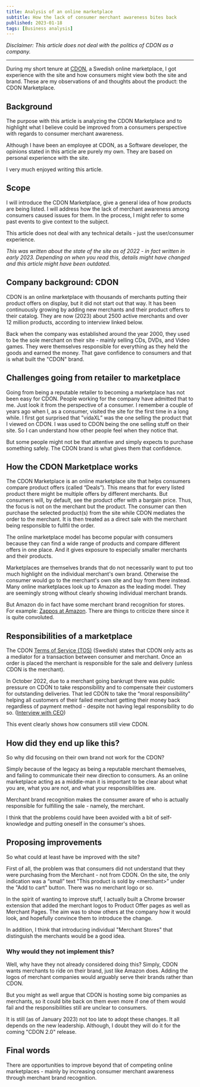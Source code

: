 ```yaml
---
title: Analysis of an online marketplace
subtitle: How the lack of consumer merchant awareness bites back
published: 2023-01-18
tags: [Business analysis]
---
```


_Disclaimer: This article does not deal with the politics of CDON as a company._

---

During my short tenure at [CDON](https:///www.cdon.com/), a Swedish online marketplace, I got experience with the site and how consumers might view both the site and brand. These are my observations of and thoughts about the product: the CDON Marketplace.

## Background

The purpose with this article is analyzing the CDON Marketplace and to highlight what I believe could be improved from a consumers perspective with regards to consumer merchant awareness.

Although I have been an employee at CDON, as a Software developer, the opinions stated in this article are purely my own. They are based on personal experience with the site. 

I very much enjoyed writing this article.

## Scope

I will introduce the CDON Marketplace, give a general idea of how products are being listed. I will address how the lack of merchant awareness among consumers caused issues for them. In the process, I might refer to some past events to give context to the subject. 

This article does not deal with any technical details - just the user/consumer experience.

_This was written about the state of the site as of 2022 - in fact written in early 2023. Depending on when you read this, details might have changed and this article might have been outdated._

## Company background: CDON

CDON is an online marketplace with thousands of merchants putting their product offers on display, but it did not start out that way. It has been continuously growing by adding new merchants and their product offers to their catalog. They are now (2023) about 2500 active merchants and over 12 million products, according to interview linked below.

Back when the company was established around the year 2000, they used to be the sole merchant on their site - mainly selling CDs, DVDs, and Video games. They were themselves responsible for everything as they held the goods and earned the money. That gave confidence to consumers and that is what built the "CDON" brand.

## Challenges going from retailer to marketplace

Going from being a reputable retailer to becoming a marketplace has not been easy for CDON. People working for the company have admitted that to me. Just look it from the perspective of a consumer. I remember a couple of years ago when I, as a consumer, visited the site for the first time in a long while. I first got surprised that ”vidaXL” was the one selling the product that I viewed on CDON. I was used to CDON being the one selling stuff on their site. So I can understand how other people feel when they notice that. 

But some people might not be that attentive and simply expects to purchase something safely. The CDON brand is what gives them that confidence.

## How the CDON Marketplace works

The CDON Marketplace is an online marketplace site that helps consumers compare product offers (called “Deals”). This means that for every listed product there might be multiple offers by different merchants. But consumers will, by default, see the product offer with a bargain price. Thus, the focus is not on the merchant but the product. The consumer can then purchase the selected product(s) from the site while CDON mediates the order to the merchant. It is then treated as a direct sale with the merchant being responsible to fullfil the order.

The online marketplace model has become popular with consumers because they can find a wide range of products and compare different offers in one place. And it gives exposure to especially smaller merchants and their products.

Marketplaces are themselves brands that do not necessarily want to put too much highlight on the individual merchant's own brand. Otherwise the consumer would go to the merchant's own site and buy from there instead. Many online marketplaces look up to Amazon as the leading model. They are seemingly strong without clearly showing individual merchant brands. 

But Amazon do in fact have some merchant brand recognition for stores. For example: [Zappos at Amazon](https://www.amazon.com/stores/page/DD4A66B7-C19D-4F05-BE32-2FC7C733D470?ingress=0&visitId=a814d660-4a53-4b96-8bf1-32a4fd8c8b7f). There are things to criticize there since it is quite convoluted.

## Responsibilities of a marketplace

The CDON [Terms of Service (TOS)](https://help.cdon.com/hc/sv/articles/360026395371) (Swedish) states that CDON only acts as a mediator for a transaction between consumer and merchant. Once an order is placed the merchant is responsible for the sale and delivery (unless CDON is the merchant).

In October 2022, due to a merchant going bankrupt there was public pressure on CDON to take responsibility and to compensate their customers for outstanding deliveries. That led CDON to take the “moral responsibility” helping all customers of their failed merchant getting their money back regardless of payment method - despite not having legal responsibility to do so. ([Interview with CEO](https://www.breakit.se/artikel/35207/cdon-kunder-far-pengarna-tillbaka-till-slut-vi-gor-mer-an-lagen-kraver))

This event clearly shows how consumers still view CDON.

## How did they end up like this?

So why did focusing on their own brand not work for the CDON? 

Simply because of the legacy as being a reputable merchant themselves, and failing to communicate their new direction to consumers. As an online marketplace acting as a middle-man it is important to be clear about what you are, what you are not, and what your responsibilities are.

Merchant brand recognition makes the consumer aware of who is actually responsible for fulfilling the sale - namely, the merchant.

I think that the problems could have been avoided with a bit of self-knowledge and putting oneself in the consumer's shoes.

## Proposing improvements

So what could at least have be improved with the site?

First of all, the problem was that consumers did not understand that they were purchasing from the Merchant - not from CDON. On the site, the only indication was a “small” text "This product is sold by \<merchant>” under the "Add to cart" button. There was no merchant logo or so. 

In the spirit of wanting to improve stuff, I actually built a Chrome browser extension that added the merchant logos to Product Offer pages as well as Merchant Pages. The aim was to show others at the company how it would look, and hopefully convince them to introduce the change.

In addition, I think that introducing individual "Merchant Stores" that distinguish the merchants would be a good idea. 

### Why would they not implement this?

Well, why have they not already considered doing this? Simply, CDON wants merchants to ride on their brand, just like Amazon does. Adding the logos of merchant companies would arguably serve their brands rather than CDON. 

But you might as well argue that CDON is hosting some big companies as merchants, so it could bite back on them even more if one of them would fail and the responsibilities still are unclear to consumers.

It is still (as of January 2023) not too late to adopt these changes. It all depends on the new leadership. Although, I doubt they will do it for the coming "CDON 2.0" release.

## Final words

There are opportunities to improve beyond that of competing online marketplaces - mainly by increasing consumer merchant awareness through merchant brand recognition.
